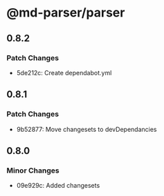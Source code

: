 # @md-parser/parser

## 0.8.2

### Patch Changes

- 5de212c: Create dependabot.yml

## 0.8.1

### Patch Changes

- 9b52877: Move changesets to devDependancies

## 0.8.0

### Minor Changes

- 09e929c: Added changesets
